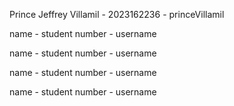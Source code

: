 Prince Jeffrey Villamil - 2023162236 - princeVillamil

name - student number - username 

name - student number - username 

name - student number - username 

name - student number - username 